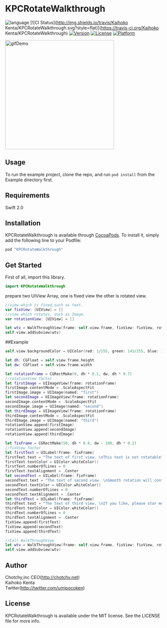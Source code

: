 # KPCRotateWalkthrough

![language](https://img.shields.io/badge/Language-%20Swift%20-orange.svg)
[![CI Status](http://img.shields.io/travis/Kaihoko Kenta/KPCRotateWalkthrough.svg?style=flat)](https://travis-ci.org/Kaihoko Kenta/KPCRotateWalkthrough)
[![Version](https://img.shields.io/cocoapods/v/KPCRotateWalkthrough.svg?style=flat)](http://cocoapods.org/pods/KPCRotateWalkthrough)
[![License](https://img.shields.io/cocoapods/l/KPCRotateWalkthrough.svg?style=flat)](http://cocoapods.org/pods/KPCRotateWalkthrough)
[![Platform](https://img.shields.io/cocoapods/p/KPCRotateWalkthrough.svg?style=flat)](http://cocoapods.org/pods/KPCRotateWalkthrough)

<img src="./walkthrough.gif" alt="gifDemo" width="350">

## Usage

To run the example project, clone the repo, and run `pod install` from the Example directory first.

## Requirements
Swift 2.0

## Installation

KPCRotateWalkthrough is available through [CocoaPods](http://cocoapods.org). To install
it, simply add the following line to your Podfile:

```ruby
pod "KPCRotateWalkthrough"
```

## Get Started

First of all, import this library.
```swift
import KPCRotateWalkthrough
```

prepare two UIView Array, one is fixed view the other is rotated view.

```swift
//view which is fixed,such as text.
var fixView: [UIView] = []
//view which rotates, such as Image.
var rotationView: [UIView] = []

let wtv = WalkThroughView(frame: self.view.frame, fixView: fixView, rotationView: rotationView)
self.view.addSubview(wtv)

```

##Example

```swift
self.view.backgroundColor = UIColor(red: 1/255, green: 143/255, blue: 100/255, alpha: 1.0)

let dh: CGFloat = self.view.frame.height
let dw: CGFloat = self.view.frame.width

let rotationFrame = CGRectMake(0, dh * 0.1, dw, dh * 0.7)
//rotationView factor
let firstImage = UIImageView(frame: rotationFrame)
firstImage.contentMode = .ScaleAspectFit
firstImage.image = UIImage(named: "first")
let secondImage = UIImageView(frame: rotationFrame)
secondImage.contentMode = .ScaleAspectFit
secondImage.image = UIImage(named: "second")
let thirdImage = UIImageView(frame: rotationFrame)
thirdImage.contentMode = .ScaleAspectFit
thirdImage.image = UIImage(named: "third")
rotationView.append(firstImage)
rotationView.append(secondImage)
rotationView.append(thirdImage)

let fixFrame = CGRectMake(50, dh * 0.8, dw - 100, dh * 0.2)
//fixView factor
let firstText = UILabel(frame: fixFrame)
firstText.text = "The text of first view. \nThis text is not rotatable"
firstText.textColor = UIColor.whiteColor()
firstText.numberOfLines = 0
firstText.textAlignment = .Center
let secondText = UILabel(frame: fixFrame)
secondText.text = "The text of second view. \nSmooth rotation will contribute to user's high grade UX"
secondText.textColor = UIColor.whiteColor()
secondText.numberOfLines = 0
secondText.textAlignment = .Center
let thirdText = UILabel(frame: fixFrame)
thirdText.text = "The text of third view. \nIf you like, please star me. \nThis Library was developed for Channel on AppStore"
thirdText.textColor = UIColor.whiteColor()
thirdText.numberOfLines = 0
thirdText.textAlignment = .Center
fixView.append(firstText)
fixView.append(secondText)
fixView.append(thirdText)

//Call WalkThroughView
let wtv = WalkThroughView(frame: self.view.frame, fixView: fixView, rotationView: rotationView)
self.view.addSubview(wtv)


```


## Author

Chotchy,inc CEO(http://chotchy.net)<br>
Kaihoko Kenta<br>
Twitter(http://twitter.com/umipocoken)<br>


## License

KPCRotateWalkthrough is available under the MIT license. See the LICENSE file for more info.
